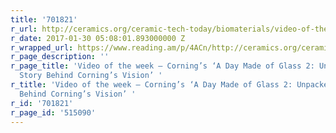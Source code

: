 ```yaml
---
title: '701821'
r_url: http://ceramics.org/ceramic-tech-today/biomaterials/video-of-the-week-cornings-a-day-made-of-glass-2-unpacked-the-story-behind-cornings-vision
r_date: 2017-01-30 05:08:01.893000000 Z
r_wrapped_url: https://www.reading.am/p/4ACn/http://ceramics.org/ceramic-tech-today/biomaterials/video-of-the-week-cornings-a-day-made-of-glass-2-unpacked-the-story-behind-cornings-vision
r_page_description: ''
r_page_title: 'Video of the week – Corning’s ‘A Day Made of Glass 2: Unpacked. The
  Story Behind Corning’s Vision’ '
r_title: 'Video of the week – Corning’s ‘A Day Made of Glass 2: Unpacked. The Story
  Behind Corning’s Vision’ '
r_id: '701821'
r_page_id: '515090'
---
```


